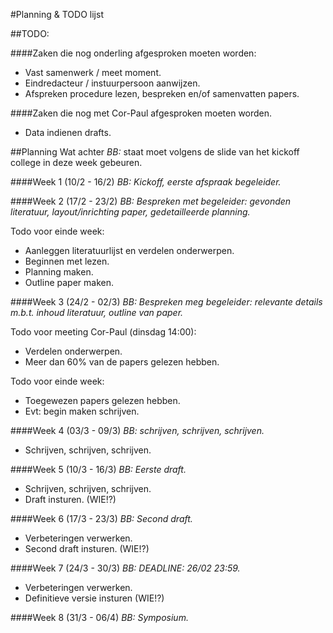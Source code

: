 #Planning & TODO lijst

##TODO:

####Zaken die nog onderling afgesproken moeten worden:
- Vast samenwerk / meet moment.
- Eindredacteur / instuurpersoon aanwijzen.
- Afspreken procedure lezen, bespreken en/of samenvatten papers.

####Zaken die nog met Cor-Paul afgesproken moeten worden.
- Data indienen drafts.

##Planning
Wat achter _BB:_ staat moet volgens de slide van het kickoff college in deze week gebeuren.

####Week 1 (10/2 - 16/2)
_BB: Kickoff, eerste afspraak begeleider._

####Week 2 (17/2 - 23/2)
_BB: Bespreken met begeleider: gevonden literatuur, layout/inrichting paper, gedetailleerde planning._

Todo voor einde week:
- Aanleggen literatuurlijst en verdelen onderwerpen.
- Beginnen met lezen.
- Planning maken.
- Outline paper maken.

####Week 3 (24/2 - 02/3)
_BB: Bespreken meg begeleider: relevante details m.b.t. inhoud literatuur, outline van paper._ 

Todo voor meeting Cor-Paul (dinsdag 14:00):
- Verdelen onderwerpen.
- Meer dan 60% van de papers gelezen hebben.

Todo voor einde week:
- Toegewezen papers gelezen hebben.
- Evt: begin maken schrijven.

####Week 4 (03/3 - 09/3)
_BB: schrijven, schrijven, schrijven._

- Schrijven, schrijven, schrijven.

####Week 5 (10/3 - 16/3)
_BB: Eerste draft._

- Schrijven, schrijven, schrijven.
- Draft insturen. (WIE!?)

####Week 6 (17/3 - 23/3)
_BB: Second draft._

- Verbeteringen verwerken.
- Second draft insturen. (WIE!?)

####Week 7 (24/3 - 30/3)
_BB: DEADLINE: 26/02 23:59._

- Verbeteringen verwerken.
- Definitieve versie insturen (WIE!?)

####Week 8 (31/3 - 06/4)
_BB: Symposium._
